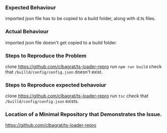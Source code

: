 ### Expected Behaviour
imported json file has to be copied to a build folder, along with d.ts files.

### Actual Behaviour
imported json file doesn't get copied to a build folder.

### Steps to Reproduce the Problem
clone https://github.com/clbagrat/ts-loader-repro
run `npm run build`
check that `/builld/config/config.json` doesn't exist.

### Steps to Reproduce expected behavoiur
clone https://github.com/clbagrat/ts-loader-repro
run `tsc`
check that `/builld/config/config.json` exists.

### Location of a Minimal Repository that Demonstrates the Issue.
https://github.com/clbagrat/ts-loader-repro
